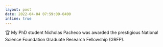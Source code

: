 ```yaml
---
layout: post
date: 2022-04-04 07:59:00-0400
inline: true
---
```


:trophy: My PhD student Nicholas Pacheco was awarded the prestigious National Science Foundation Graduate Research Fellowship (GRFP).
